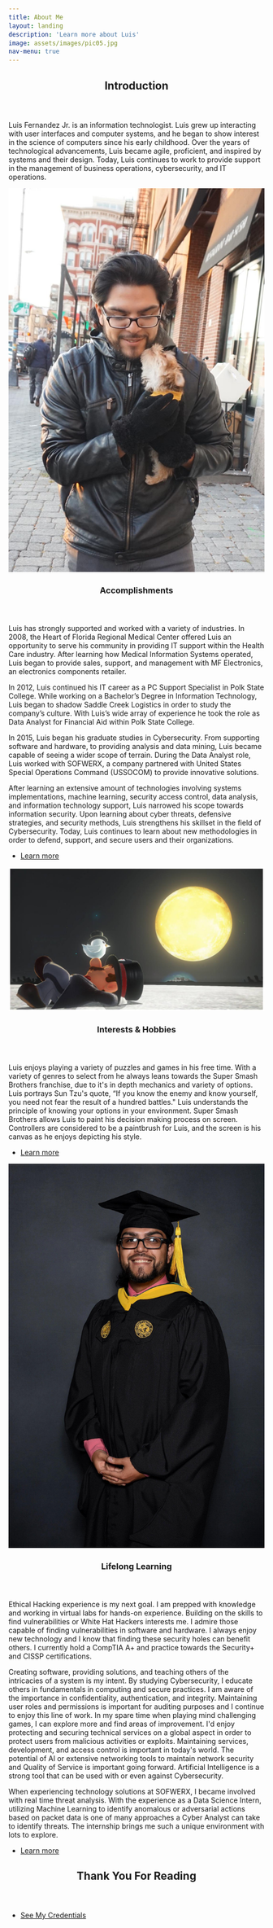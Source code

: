 ```yaml
---
title: About Me
layout: landing
description: 'Learn more about Luis'
image: assets/images/pic05.jpg
nav-menu: true
---
```


<!-- Main -->
<div id="main">

<!-- One -->
<section id="one">
	<div class="inner">
		<header class="major">
			<h2>Introduction</h2>
		</header>
		<p>Luis Fernandez Jr. is an information technologist. Luis grew up interacting with user interfaces and computer systems, and he began to show interest in the science of computers since his early childhood. Over the years of technological advancements, Luis became agile, proficient, and inspired by systems and their design. Today, Luis continues to work to provide support in the management of business operations, cybersecurity, and IT operations.</p>
	</div>
</section>

<!-- Two -->
<section id="two" class="spotlights">
	<section>
		<a href="generic.html" class="image">
			<img src="assets/images/pic04.jpg" alt="" data-position="center center" />
		</a>
		<div class="content">
			<div class="inner">
				<header class="major">
					<h3>Accomplishments</h3>
				</header>
				<p>Luis has strongly supported and worked with a variety of industries. In 2008, the Heart of Florida Regional Medical Center offered Luis an opportunity to serve his community in providing IT support within the Health Care industry. After learning how Medical Information Systems operated, Luis began to provide sales, support, and management with MF Electronics, an electronics components retailer. </p>
				<p>In 2012, Luis continued his IT career as a PC Support Specialist in Polk State College. While working on a Bachelor’s Degree in Information Technology, Luis began to shadow Saddle Creek Logistics in order to study the company’s culture. With Luis’s wide array of experience he took the role as Data Analyst for Financial Aid within Polk State College. 
				</p>
				<p>In 2015, Luis began his graduate studies in Cybersecurity. From supporting software and hardware, to  providing analysis and data mining, Luis became capable of seeing a wider scope of terrain. During the Data Analyst role, Luis worked with SOFWERX, a company partnered with United States Special Operations Command (USSOCOM) to provide innovative solutions.
				</p>
				<p>After learning an extensive amount of technologies involving systems implementations, machine learning, security access control, data analysis, and information technology support, Luis narrowed his scope towards information security. Upon learning about cyber threats, defensive strategies, and security methods, Luis strengthens his skillset in the field of Cybersecurity. Today, Luis continues to learn about new methodologies in order to defend, support, and secure users and their organizations.
				</p>
				<ul class="actions">
					<li><a href="generic.html" class="button">Learn more</a></li>
				</ul>
			</div>
		</div>
	</section>
	<section>
		<a href="generic.html" class="image">
			<img src="assets/images/pic08.jpg" alt="" data-position="top center" />
		</a>
		<div class="content">
			<div class="inner">
				<header class="major">
					<h3>Interests & Hobbies</h3>
				</header>
				<p>Luis enjoys playing a variety of puzzles and games in his free time. With a variety of genres to select from he always leans towards the Super Smash Brothers franchise, due to it's in depth mechanics and variety of options. Luis portrays Sun Tzu's quote, “If you know the enemy and know yourself, you need not fear the result of a hundred battles." Luis understands the principle of knowing your options in your environment. Super Smash Brothers allows Luis to paint his decision making process on screen. Controllers are considered to be a paintbrush for Luis, and the screen is his canvas as he enjoys depicting his style.</p>
				<ul class="actions">
					<li><a href="generic.html" class="button">Learn more</a></li>
				</ul>
			</div>
		</div>
	</section>
	<section>
		<a href="generic.html" class="image">
			<img src="assets/images/pic10.jpg" alt="" data-position="25% 25%" />
		</a>
		<div class="content">
			<div class="inner">
				<header class="major">
					<h3>Lifelong Learning</h3>
				</header>
				<p><p>Ethical Hacking experience is my next goal. I am prepped with knowledge and working in virtual labs for hands-on experience. Building on the skills to find vulnerabilities or White Hat Hackers interests me. I admire those capable of finding vulnerabilities in software and hardware. I always enjoy new technology and I know that finding these security holes can benefit others. I currently hold a CompTIA A+ and practice towards the Security+ and CISSP certifications.</p>

<p>Creating software, providing solutions, and teaching others of the intricacies of a system is my intent. By studying Cybersecurity, I educate others in fundamentals in computing and secure practices. I am aware of the importance in confidentiality, authentication, and integrity. Maintaining user roles and permissions is important for auditing purposes and I continue to enjoy this line of work. In my spare time when playing mind challenging games, I can explore more and find areas of improvement. I'd enjoy protecting and securing technical services on a global aspect in order to protect users from malicious activities or exploits. Maintaining services, development, and access control is important in today's world.  The potential of AI or extensive networking tools to maintain network security and Quality of Service is important going forward. Artificial Intelligence is a strong tool that can be used with or even against Cybersecurity. </p>

<p>When experiencing technology solutions at SOFWERX, I became involved with real time threat analysis. With the experience as a Data Science Intern, utilizing Machine Learning to identify anomalous or adversarial actions based on packet data is one of many approaches a Cyber Analyst can take to identify threats. The internship brings me such a unique environment with lots to explore. </p>
				<ul class="actions">
					<li><a href="generic.html" class="button">Learn more</a></li>
				</ul>
			</div>
		</div>
	</section>
</section>

<!-- Three -->
<section id="three">
	<div class="inner">
		<header class="major">
			<h2>Thank You For Reading</h2>
		</header>
		<ul class="actions">
			<li><a href="generic.html" class="button next">See My Credentials</a></li>
		</ul>
	</div>
</section>

</div>
